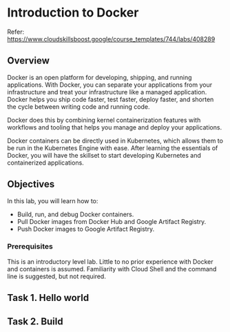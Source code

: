# Introduction to Docker
Refer: https://www.cloudskillsboost.google/course_templates/744/labs/408289

## Overview
Docker is an open platform for developing, shipping, and running applications. With Docker, you can separate your applications from your infrastructure and treat your infrastructure like a managed application. Docker helps you ship code faster, test faster, deploy faster, and shorten the cycle between writing code and running code.

Docker does this by combining kernel containerization features with workflows and tooling that helps you manage and deploy your applications.

Docker containers can be directly used in Kubernetes, which allows them to be run in the Kubernetes Engine with ease. After learning the essentials of Docker, you will have the skillset to start developing Kubernetes and containerized applications.

## Objectives
In this lab, you will learn how to:

- Build, run, and debug Docker containers.
- Pull Docker images from Docker Hub and Google Artifact Registry.
- Push Docker images to Google Artifact Registry.

### Prerequisites
This is an introductory level lab. Little to no prior experience with Docker and containers is assumed. Familiarity with Cloud Shell and the command line is suggested, but not required.

## Task 1. Hello world
## Task 2. Build
